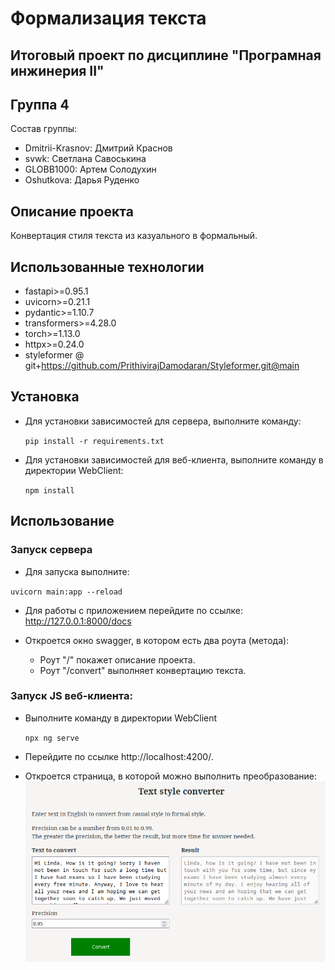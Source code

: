 # Формализация текста
## Итоговый проект по дисциплине "Програмная инжинерия II"
## Группа 4 
Состав группы:
 - Dmitrii-Krasnov: Дмитрий Краснов
 - svwk: Светлана Савоськина
 - GLOBB1000: Артем Солодухин
 - Oshutkova: Дарья Руденко

 ## Описание проекта
Конвертация стиля текста из казуального в формальный.  


 ## Использованные технологии
 - fastapi>=0.95.1
- uvicorn>=0.21.1
- pydantic>=1.10.7
- transformers>=4.28.0
- torch>=1.13.0
- httpx>=0.24.0
- styleformer @ git+https://github.com/PrithivirajDamodaran/Styleformer.git@main

## Установка
- Для установки зависимостей для сервера, выполните команду:

  `pip install -r requirements.txt`

- Для установки зависимостей для веб-клиента, выполните команду в директории WebClient:

  `npm install`

## Использование
### Запуск сервера
- Для запуска выполните:

`uvicorn main:app --reload`

- Для работы с приложением перейдите по ссылке:
http://127.0.0.1:8000/docs

- Откроется окно swagger, в котором есть два роута (метода):
  - Роут "/" покажет описание проекта.
  - Роут "/convert" выполняет конвертацию текста. 

### Запуск JS веб-клиента:
- Выполните команду в директории WebClient 

  `npx ng serve` 
- Перейдите по ссылке http://localhost:4200/.

- Откроется страница, в которой можно выполнить преобразование:
![img.png](img.png)


